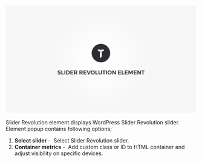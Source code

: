 <div class="thz-doc-image max">
<a class="thz-lightbox mfp-iframe" href="https://www.youtube.com/watch?v=HmMiCsjXGMo" data-mfp-title="Creatus WordPress Theme Slider Revolution Element" data-modal-size="large">
	<img src="../../docs-media/splash-slider-revolution-element.jpg" alt="Creatus WordPress Theme Slider Revolution Element" />
</a>
</div>

Slider Revolution element displays WordPress Slider Revolution slider. Element popup contains following options;

1. __Select slider__&nbsp;-&nbsp; Select Slider Revolution slider.
1. __Container metrics__&nbsp;-&nbsp; Add custom class or ID to HTML container and adjust visibility on specific devices.
